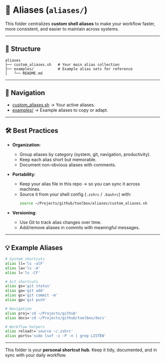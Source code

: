 # 🔗 Aliases (`aliases/`)

This folder centralizes **custom shell aliases** to make your workflow faster, more consistent, and easier to maintain across systems.

---

## 📂 Structure

```
aliases
├── custom_aliases.sh   # Your main alias collection
├── examples/           # Example alias sets for reference
│   └── README.md
```

---

## 📖 Navigation

- [custom_aliases.sh](custom_aliases.sh) → Your active aliases.  
- [examples/](examples/) → Example aliases to copy or adapt.  

---

## 🛠 Best Practices

- **Organization**:  
  - Group aliases by category (system, git, navigation, productivity).  
  - Keep each alias short but memorable.  
  - Document non-obvious aliases with comments.  

- **Portability**:  
  - Keep your alias file in this repo → so you can sync it across machines.  
  - Source it from your shell config (`.zshrc` / `.bashrc`) with:  
    ```bash
    source ~/Projects/github/toolbox/aliases/custom_aliases.sh
    ```

- **Versioning**:  
  - Use Git to track alias changes over time.  
  - Add/remove aliases in commits with meaningful messages.  

---

## 💡 Example Aliases

```bash
# System shortcuts
alias ll='ls -alF'
alias la='ls -A'
alias l='ls -CF'

# Git shortcuts
alias gs='git status'
alias ga='git add'
alias gc='git commit -m'
alias gp='git push'

# Navigation
alias proj='cd ~/Projects/github'
alias docs='cd ~/Projects/github/toolbox/docs'

# Workflow helpers
alias reload!='source ~/.zshrc'
alias ports='sudo lsof -i -P -n | grep LISTEN'
```

---

This folder is your **personal shortcut hub**. Keep it tidy, documented, and in sync with your daily workflow.
